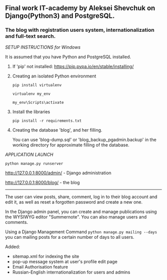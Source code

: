 ## Final work IT-academy by Aleksei Shevchuk on Django(Python3) and PostgreSQL.

### The blog with registration users system, internationalization and full-text search.


*SETUP INSTRUCTIONS for Windows*
  
  It is assumed that you have Python and PostgreSQL installed.
  
  1. If 'pip' not installed:
        https://pip.pypa.io/en/stable/installing/
        
  2. Creating an isolated Python environment
  
        `pip install virtualenv`
        
        `virtualenv my_env`
        
        `my_env\Scripts\activate`
        
  3. Install the libraries
  
        `pip install -r requirements.txt`

  4. Creating the database 'blog', and her filling.
        
        You can use 'blog-dump.sql' or 'blog_backup_pgadmin.backup' in the working directory for approximate filling of the database.
        
*APPLICATION LAUNCH*

   `python manage.py runserver`
   
   http://127.0.0.1:8000/admin/ - Django administration

   http://127.0.0.1:8000/blog/ - the blog
   
   ***
   
The user can view posts, share, comment, log in to their blog account and edit it, as well as reset a forgotten password and create a new one.

In the Django admin panel, you can create and manage publications using the WYSIWYG editor "Summernote". You can also manage users and comments.

Using a Django Management Command `python manage.py mailing --days` you can mailing posts for a certain number of days to all users.

Added:
* sitemap.xml for indexing the site
* pop-up message system at user's profile edit page
* Email Authorisation feature
* Russian-English internationalization for users and admins